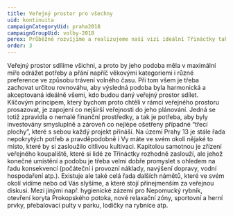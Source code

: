 ```yaml
---
title: Veřejný prostor pro všechny
uid: kontinuita
campaignCategoryUid: praha2018
campaignGroupUid: volby-2018
perex: Průběžně rozvíjíme a realizujeme naší vizi ideální Třináctky také v dalších oblastech, a snažíme se tak činit se zapojením co nejvíce sousedů. Inspirací je pro nás i oficiální Strategie rozvoje Prahy 13, kterou považujeme za relativně kvalitní dokument (byť dnes v řadě bodů již trochu zastaralý). Je velká škoda, že od roku 2007, kdy tento dokument vznikl, zůstalo v důsledku pasivity radních z velké části pouze u slov.
order: 3
---
```

Veřejný prostor  sdílíme všichni, a proto by jeho podoba měla v maximální míře odrážet potřeby a přání napříč věkovými kategoriemi i různé preference ve způsobu trávení volného času. Při tom všem je třeba zachovat určitou rovnováhu, aby výsledná podoba byla harmonická a akceptovaná ideálně všemi, kdo budou daný veřejný prostor sdílet.
Klíčovým principem, který bychom proto chtěli v rámci veřejného prostoru prosazovat, je zapojení co nejširší veřejnosti do jeho plánování. Jedná se totiž zpravidla o nemalé finanční prostředky, a tak je potřeba, aby byly investovány smysluplně a zároveň co nejlépe ošetřeny případné “třecí plochy”, které s sebou každý projekt přináší.
Na území Prahy 13 je stále řada nepokrytých potřeb a pravděpodobně i Vy máte ve svém okolí nějaké to místo, které by si zasloužilo citlivou kultivaci. Kapitolou samotnou je zřízení veřejného koupaliště, které si lidé ze Třináctky rozhodně zaslouží, ale jehož konečné umístění a podobu je třeba velmi dobře promyslet s ohledem na řadu konsekvencí (počáteční i provozní náklady, navýšení dopravy, vodní hospodaření atp.). Existuje ale také celá řada dalších námětů, které ve svém okolí vidíme nebo od Vás slyšíme, a které stojí přinejmenším za veřejnou diskusi. Mezi jinými např. hygienické zázemí pro Nepomucký rybník, otevření koryta Prokopského potoka, nové relaxační zóny, sportovní a herní prvky, přebalovací pulty v parku, lodičky na rybníce atp.
